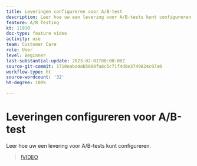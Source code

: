 ```yaml
---
title: Leveringen configureren voor A/B-test
description: Leer hoe uw een levering voor A/B-tests kunt configureren.
feature: A/B Testing
kt: 11910
doc-type: feature video
activity: use
team: Customer Care
role: User
level: Beginner
last-substantial-update: 2023-02-01T00:00:00Z
source-git-commit: 1710eaba4ab5860fa8c5c71f4d0e3749824c07a0
workflow-type: ht
source-wordcount: '32'
ht-degree: 100%

---
```



# Leveringen configureren voor A/B-test

Leer hoe uw een levering voor A/B-tests kunt configureren.

>[!VIDEO](https://video.tv.adobe.com/v/3415929?quality=12)
